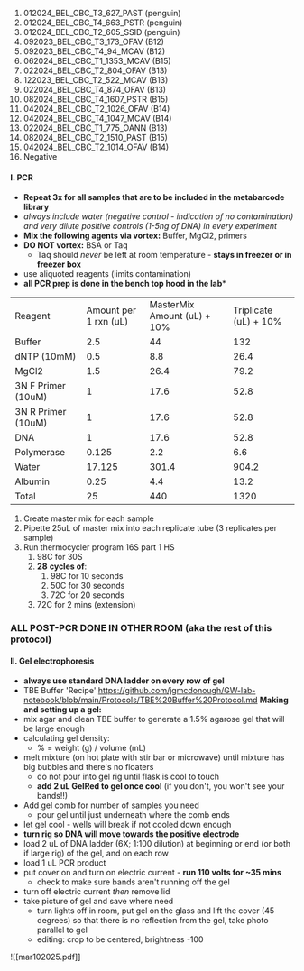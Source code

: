 
1. 012024_BEL_CBC_T3_627_PAST (penguin)
2. 012024_BEL_CBC_T4_663_PSTR (penguin)
3. 012024_BEL_CBC_T2_605_SSID (penguin)
4. 092023_BEL_CBC_T3_173_OFAV (B12)
5. 092023_BEL_CBC_T4_94_MCAV (B12)
6. 062024_BEL_CBC_T1_1353_MCAV (B15)
7. 022024_BEL_CBC_T2_804_OFAV (B13)
8. 122023_BEL_CBC_T2_522_MCAV (B13)
9. 022024_BEL_CBC_T4_874_OFAV (B13)
10. 082024_BEL_CBC_T4_1607_PSTR (B15)
11. 042024_BEL_CBC_T2_1026_OFAV (B14)
12. 042024_BEL_CBC_T4_1047_MCAV (B14)
13. 022024_BEL_CBC_T1_775_OANN (B13)
14. 082024_BEL_CBC_T2_1510_PAST (B15)
15. 042024_BEL_CBC_T2_1014_OFAV (B14)
16. Negative

#### I. PCR

- **Repeat 3x for all samples that are to be included in the metabarcode library**
- *always include water (negative control - indication of no contamination) and very dilute positive controls (1-5ng of DNA) in every experiment*
- **Mix the following agents via vortex:** Buffer, MgCl2, primers
- **DO NOT vortex:** BSA or Taq
	- Taq should *never* be left at room temperature - **stays in freezer or in freezer box**
- use aliquoted reagents (limits contamination)
- **all PCR prep is done in the bench top hood in the lab***

|                    |                       |                             |                       |
| ------------------ | --------------------- | --------------------------- | --------------------- |
| Reagent            | Amount per 1 rxn (uL) | MasterMix Amount (uL) + 10% | Triplicate (uL) + 10% |
| Buffer             | 2.5                   | 44                          | 132                   |
| dNTP (10mM)        | 0.5                   | 8.8                         | 26.4                  |
| MgCl2              | 1.5                   | 26.4                        | 79.2                  |
| 3N F Primer (10uM) | 1                     | 17.6                        | 52.8                  |
| 3N R Primer (10uM) | 1                     | 17.6                        | 52.8                  |
| DNA                | 1                     | 17.6                        | 52.8                  |
| Polymerase         | 0.125                 | 2.2                         | 6.6                   |
| Water              | 17.125                | 301.4                       | 904.2                 |
| Albumin            | 0.25                  | 4.4                         | 13.2                  |
| Total              | 25                    | 440                         | 1320                  |
1. Create master mix for each sample
2. Pipette 25uL of master mix into each replicate tube (3 replicates per sample)
3. Run thermocycler program 16S part 1 HS
	1. 98C for 30S
	2. **28** **cycles of**:
		1. 98C for 10 seconds
		2. 50C for 30 seconds
		3. 72C for 20 seconds
	3. 72C for 2 mins (extension)

### **ALL POST-PCR DONE IN OTHER ROOM (aka the rest of this protocol)**

#### II. Gel electrophoresis
- **always use standard DNA ladder on every row of gel**
- TBE Buffer 'Recipe' https://github.com/jgmcdonough/GW-lab-notebook/blob/main/Protocols/TBE%20Buffer%20Protocol.md
 **Making and setting up a gel:**
- mix agar and clean TBE buffer to generate a 1.5% agarose gel that will be large enough 
- calculating gel density:
	- % = weight (g) / volume (mL)
- melt mixture (on hot plate with stir bar or microwave) until mixture has big bubbles and there's no floaters
	- do not pour into gel rig until flask is cool to touch
	- **add 2 uL GelRed to gel once cool** (if you don't, you won't see your bands!!)
- Add gel comb for number of samples you need
	- pour gel until just underneath where the comb ends
- let gel cool - wells will break if not cooled down enough
- **turn rig so DNA will move towards the positive electrode**
- load 2 uL of DNA ladder (6X; 1:100 dilution) at beginning or end (or both if large rig) of the gel, and on each row
- load 1 uL PCR product 
- put cover on and turn on electric current - **run 110 volts for ~35 mins**
	- check to make sure bands aren't running off the gel
- turn off electric current *then* remove lid
- take picture of gel and save where need
	- turn lights off in room, put gel on the glass and lift the cover (45 degrees) so that there is no reflection from the gel, take photo parallel to gel 
	- editing: crop to be centered, brightness -100

![[mar102025.pdf]]